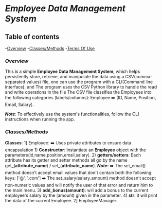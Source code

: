 # ***Employee Data Management System***

## **Table of contents**

-[Overview](#Overview)
-[Classes/Methods](#Classes/Methods)
-[Terms Of Use](#Terms_Of_Use)

### _**Overview**_

This is a simple **Employee Data Management System**, which helps persistently store, retrieve, and manipulate the data using a CSV(comma-separated values) file,
one can use the program with a CLI(Command line interface), and The program uses the CSV Python library to handle the read and write operations in the file
The CSV file classifies the Employees into the following categories (labels/columns): Employee ➡️ (ID, Name, Position, Email, Salary). 

_**Note**_: To effectively use the system's functionalities, follow the CLI instructions when running the app.

### _**Classes/Methods**_

**Classes**:
  1] Employee: ➡️ Uses private attributes to ensure data encapsulation
      1) **Constructor**: Instantiate an **Employee** object with the parameters(id,name,position,email,salary).
      2) **getters/setters**: Each attribute has its getter and setter methods all go by the name get_(**attribute_name**) / set_(**attribute_name**).
        **_Note:_** ➡️ The set_email() method doesn't accept email values that don't contain both the following keys: ['@', '.com']
                    ➡️ The set_salary(salary_amount) method doesn't accept non-numeric values and will notify the user of that error and return him to the main menu.
      3) **add_bonus(amount)**: will add a bonus to the current employee's salary by the (amount) given in the parameter.
      4) **__str__**: it will print the data of the current Employee.
  2] EmployeeManager:
      
